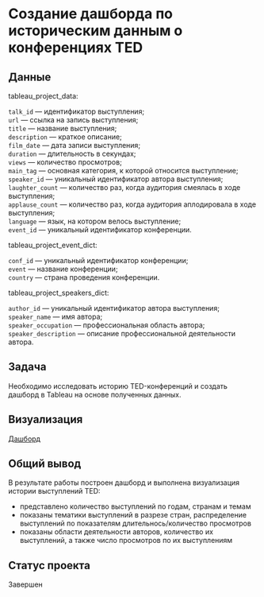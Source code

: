 # Создание дашборда по историческим данным о конференциях TED

## Данные

tableau_project_data:

`talk_id` — идентификатор выступления;\
`url` — ссылка на запись выступления;\
`title` — название выступления;\
`description` — краткое описание;\
`film_date` — дата записи выступления;\
`duration` — длительность в секундах;\
`views` — количество просмотров;\
`main_tag` — основная категория, к которой относится выступление;\
`speaker_id` — уникальный идентификатор автора выступления;\
`laughter_count` — количество раз, когда аудитория смеялась в ходе выступления;\
`applause_count` — количество раз, когда аудитория аплодировала в ходе выступления;\
`language` — язык, на котором велось выступление;\
`event_id` — уникальный идентификатор конференции.

tableau_project_event_dict:

`conf_id` — уникальный идентификатор конференции;\
`event` — название конференции;\
`country` — страна проведения конференции.

tableau_project_speakers_dict:

`author_id` — уникальный идентификатор автора выступления;\
`speaker_name` — имя автора;\
`speaker_occupation` — профессиональная область автора;\
`speaker_description` — описание профессиональной деятельности автора.

## Задача

Необходимо исследовать историю TED-конференций и создать дашборд в Tableau на основе полученных данных.

## Визуализация

[Дашборд](https://public.tableau.com/views/TED_16843947264170/sheet15?:language=en-US&:display_count=n&:origin=viz_share_link)

## Общий вывод

В результате работы построен дашборд и выполнена визуализация истории выступлений TED:
- представлено количество выступлений по годам, странам и темам
- показаны тематики выступлений в разрезе стран, распределение выступлений по показателям длительнось/количество просмотров
- показаны области деятельности авторов, количество их выступлений, а также число просмотров по их выступлениям

## Статус проекта

Завершен
